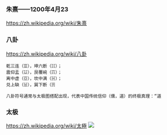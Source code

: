 ### 朱熹——1200年4月23
https://zh.wikipedia.org/wiki/朱熹

### 八卦
https://zh.wikipedia.org/wiki/八卦
```
乾三连（☰），坤六断（☷）；
震仰盂（☳），艮覆碗（☶）；
离中虚（☲），坎中满（☵）；
兑上缺（☱），巽下断（☴

八卦符号通常与太极图搭配出现，代表中国传统信仰（儒，道）的终极真理：“道
```
### 太极
https://zh.wikipedia.org/wiki/太極
![](https://upload.wikimedia.org/wikipedia/commons/1/17/Yin_yang.svg)